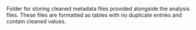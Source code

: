 Folder for storing cleaned metadata files provided alongside the analysis files. These files are formatted as tables with no duplicate entries and contain cleaned values.
